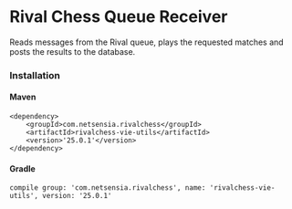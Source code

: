 Rival Chess Queue Receiver
==========================

Reads messages from the Rival queue, plays the requested matches and posts the results to the database.

### Installation

#### Maven

    <dependency>
        <groupId>com.netsensia.rivalchess</groupId>
        <artifactId>rivalchess-vie-utils</artifactId>
        <version>'25.0.1'</version>
    </dependency>
    
#### Gradle

    compile group: 'com.netsensia.rivalchess', name: 'rivalchess-vie-utils', version: '25.0.1'

